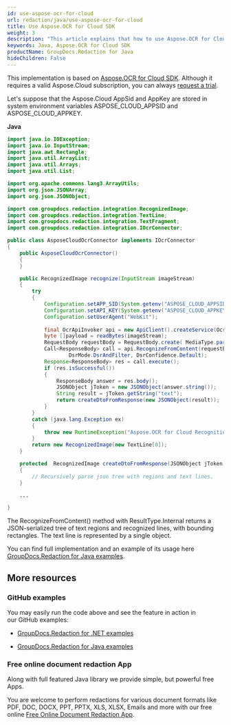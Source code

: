 ```yaml
---
id: use-aspose-ocr-for-cloud
url: redaction/java/use-aspose-ocr-for-cloud
title: Use Aspose.OCR for Cloud SDK
weight: 3
description: "This article explains that how to use Aspose.OCR for Cloud SDK in Java."
keywords: Java, Aspose.OCR for Cloud SDK
productName: GroupDocs.Redaction for Java
hideChildren: False
---
```

This implementation is based on [Aspose.OCR for Cloud SDK](https://sdks.aspose.cloud/ocr/java/). Although it requires a valid Aspose.Cloud subscription, you can always [request a trial](https://dashboard.aspose.cloud/).

Let's suppose that the Aspose.Cloud AppSid and AppKey are stored in system environment variables ASPOSE_CLOUD_APPSID and ASPOSE_CLOUD_APPKEY. 

**Java**

```java
import java.io.IOException;
import java.io.InputStream;
import java.awt.Rectangle;
import java.util.ArrayList;
import java.util.Arrays;
import java.util.List;

import org.apache.commons.lang3.ArrayUtils;
import org.json.JSONArray;
import org.json.JSONObject;

import com.groupdocs.redaction.integration.RecognizedImage;
import com.groupdocs.redaction.integration.TextLine;
import com.groupdocs.redaction.integration.TextFragment;
import com.groupdocs.redaction.integration.IOcrConnector;

public class AsposeCloudOcrConnector implements IOcrConnector
{
    public AsposeCloudOcrConnector() 
    {
    }

    public RecognizedImage recognize(InputStream imageStream)
    {
        try
        {
            Configuration.setAPP_SID(System.getenv("ASPOSE_CLOUD_APPSID"));
            Configuration.setAPI_KEY(System.getenv("ASPOSE_CLOUD_APPKEY"));
            Configuration.setUserAgent("WebKit");
            
            final OcrApiInvoker api = new ApiClient().createService(OcrApiInvoker.class);            
            byte []payload = readBytes(imageStream);
            RequestBody requestBody = RequestBody.create( MediaType.parse("application/octet-stream"), payload);
            Call<ResponseBody> call = api.RecognizeFromContent(requestBody, Language.English, ResultType.Internal, 
                    DsrMode.DsrAndFilter, DsrConfidence.Default);
            Response<ResponseBody> res = call.execute();
            if (res.isSuccessful())
            {
                ResponseBody answer = res.body();
                JSONObject jToken = new JSONObject(answer.string());
                String result = jToken.getString("text");
                return createDtoFromResponse(new JSONObject(result));
            }
        }
        catch (java.lang.Exception ex)
        {
            throw new RuntimeException("Aspose.OCR for Cloud Recognition failed: " + ex.toString());
        }
        return new RecognizedImage(new TextLine[0]);
    }

    protected  RecognizedImage createDtoFromResponse(JSONObject jToken)
    {        
        // Recursively parse json tree with regions and text lines.
    }

    ...

}
```

The RecognizeFromContent() method with ResultType.Internal returns a JSON-serialized tree of text regions and recognized lines, with bounding rectangles. The text line is represented by a single object.

You can find full implementation and an example of its usage here [GroupDocs.Redaction for Java examples](https://github.com/groupdocs-redaction/GroupDocs.Redaction-for-Java).

## More resources

### GitHub examples

You may easily run the code above and see the feature in action in our GitHub examples:

*   [GroupDocs.Redaction for .NET examples](https://github.com/groupdocs-redaction/GroupDocs.Redaction-for-.NET)
    
*   [GroupDocs.Redaction for Java examples](https://github.com/groupdocs-redaction/GroupDocs.Redaction-for-Java)
    

### Free online document redaction App

Along with full featured Java library we provide simple, but powerful free Apps.

You are welcome to perform redactions for various document formats like PDF, DOC, DOCX, PPT, PPTX, XLS, XLSX, Emails and more with our free online [Free Online Document Redaction App](https://products.groupdocs.app/redaction).
